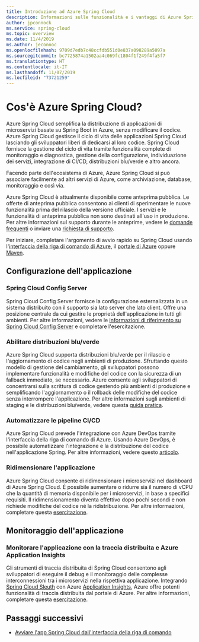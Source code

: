 ```yaml
---
title: Introduzione ad Azure Spring Cloud
description: Informazioni sulle funzionalità e i vantaggi di Azure Spring Cloud per la distribuzione e la gestione di applicazioni Java Spring in Azure.
author: jpconnock
ms.service: spring-cloud
ms.topic: overview
ms.date: 11/4/2019
ms.author: jeconnoc
ms.openlocfilehash: 9709d7edb7c48ccfdb551d0e837a098289a5097a
ms.sourcegitcommit: bc7725874a1502aa4c069fc1804f1f249f4fa5f7
ms.translationtype: HT
ms.contentlocale: it-IT
ms.lasthandoff: 11/07/2019
ms.locfileid: "73721259"
---
```

# <a name="what-is-azure-spring-cloud"></a>Cos'è Azure Spring Cloud?

Azure Spring Cloud semplifica la distribuzione di applicazioni di microservizi basate su Spring Boot in Azure, senza modificare il codice.  Azure Spring Cloud gestisce il ciclo di vita delle applicazioni Spring Cloud lasciando gli sviluppatori liberi di dedicarsi al loro codice.  Spring Cloud fornisce la gestione del ciclo di vita tramite funzionalità complete di monitoraggio e diagnostica, gestione della configurazione, individuazione dei servizi, integrazione di CI/CD, distribuzioni blu/verde e altro ancora.

Facendo parte dell'ecosistema di Azure, Azure Spring Cloud si può associare facilmente ad altri servizi di Azure, come archiviazione, database, monitoraggio e così via.

Azure Spring Cloud è attualmente disponibile come anteprima pubblica. Le offerte di anteprima pubblica consentono ai clienti di sperimentare le nuove funzionalità prima del rilascio della versione ufficiale.  I servizi e le funzionalità di anteprima pubblica non sono destinati all'uso in produzione.  Per altre informazioni sul supporto durante le anteprime, vedere le [domande frequenti](https://azure.microsoft.com/support/faq/) o inviare una [richiesta di supporto](https://docs.microsoft.com/azure/azure-supportability/how-to-create-azure-support-request).

Per iniziare, completare l'argomento di avvio rapido su Spring Cloud usando l'[interfaccia della riga di comando di Azure](spring-cloud-quickstart-launch-app-cli.md), il [portale di Azure](spring-cloud-quickstart-launch-app-portal.md) oppure [Maven](spring-cloud-quickstart-launch-app-maven.md).

## <a name="application-configuration"></a>Configurazione dell'applicazione

### <a name="spring-cloud-config-server"></a>Spring Cloud Config Server

Spring Cloud Config Server fornisce la configurazione esternalizzata in un sistema distribuito con il supporto sia lato server che lato client.  Offre una posizione centrale da cui gestire le proprietà dell'applicazione in tutti gli ambienti.  Per altre informazioni, vedere le [informazioni di riferimento su Spring Cloud Config Server](https://spring.io/projects/spring-cloud-config.md) e completare l'esercitazione.

### <a name="enable-bluegreen-deployments"></a>Abilitare distribuzioni blu/verde

Azure Spring Cloud supporta distribuzioni blu/verde per il rilascio e l'aggiornamento di codice negli ambienti di produzione.  Sfruttando questo modello di gestione del cambiamento, gli sviluppatori possono implementare funzionalità e modifiche del codice con la sicurezza di un fallback immediato, se necessario.  Azure consente agli sviluppatori di concentrarsi sulla scrittura di codice gestendo più ambienti di produzione e semplificando l'aggiornamento o il rollback delle modifiche del codice senza interrompere l'applicazione.  Per altre informazioni sugli ambienti di staging e le distribuzioni blu/verde, vedere questa [guida pratica](spring-cloud-howto-staging-environment.md).

### <a name="automate-cicd-pipelines"></a>Automatizzare le pipeline CI/CD

Azure Spring Cloud prevede l'integrazione con Azure DevOps tramite l'interfaccia della riga di comando di Azure.  Usando Azure DevOps, è possibile automatizzare l'integrazione e la distribuzione del codice nell'applicazione Spring.  Per altre informazioni, vedere questo [articolo](spring-cloud-howto-cicd.md).

### <a name="scale-your-application"></a>Ridimensionare l'applicazione

Azure Spring Cloud consente di ridimensionare i microservizi nel dashboard di Azure Spring Cloud.  È possibile aumentare o ridurre sia il numero di vCPU che la quantità di memoria disponibile per i microservizi, in base a specifici requisiti.  Il ridimensionamento diventa effettivo dopo pochi secondi e non richiede modifiche del codice né la ridistribuzione.  Per altre informazioni, completare questa [esercitazione](spring-cloud-tutorial-scale-manual.md).

## <a name="application-monitoring"></a>Monitoraggio dell'applicazione

### <a name="monitor-your-application-using-distributed-tracing-and-azure-app-insights"></a>Monitorare l'applicazione con la traccia distribuita e Azure Application Insights

Gli strumenti di traccia distribuita di Spring Cloud consentono agli sviluppatori di eseguire il debug e il monitoraggio delle complesse interconnessioni tra i microservizi nella rispettiva applicazione.  Integrando [Spring Cloud Sleuth](https://spring.io/projects/spring-cloud-sleuth) con Azure [Application Insights](../azure-monitor/insights/insights-overview.md), Azure offre potenti funzionalità di traccia distribuita dal portale di Azure.  Per altre informazioni, completare questa [esercitazione](spring-cloud-tutorial-distributed-tracing.md).

## <a name="next-steps"></a>Passaggi successivi

- [Avviare l'app Spring Cloud dall'interfaccia della riga di comando](spring-cloud-quickstart-launch-app-cli.md)
